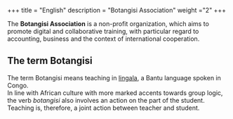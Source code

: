 +++
title = "English"
description = "Botangisi Association"
weight ="2"
+++

The **Botangisi Association** is a non-profit organization, which aims to promote digital and collaborative training, with particular regard to accounting, business and the context of international cooperation.

## The term Botangisi

The term Botangisi means teaching in [lingala](https://it.wikipedia.org/wiki/Lingua_lingala), a Bantu language spoken in Congo.  
In line with African culture with more marked accents towards group logic, the verb *botangisi* also involves an action on the part of the student. Teaching is, therefore, a joint action between teacher and student.
